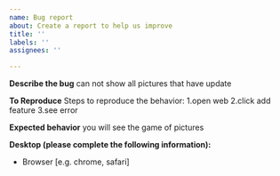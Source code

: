 ```yaml
---
name: Bug report
about: Create a report to help us improve
title: ''
labels: ''
assignees: ''

---
```


**Describe the bug**
can not show all pictures that have update

**To Reproduce**
Steps to reproduce the behavior:
1.open web
2.click add feature
3.see error

**Expected behavior**
you will see the game of pictures

**Desktop (please complete the following information):**
 - Browser [e.g. chrome, safari]
